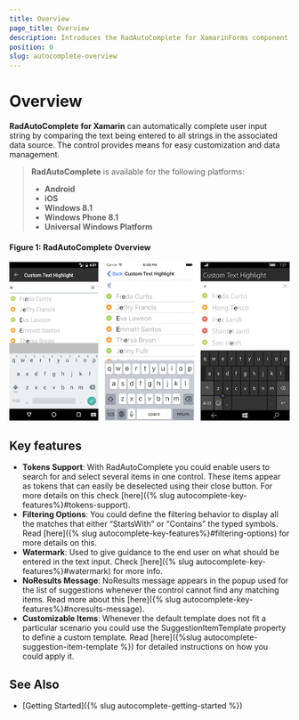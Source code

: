 ```yaml
---
title: Overview
page_title: Overview
description: Introduces the RadAutoComplete for XamarinForms component
position: 0
slug: autocomplete-overview
---
```


# Overview #

**RadAutoComplete for Xamarin** can automatically complete user input string by comparing the text being entered to all strings in the associated data source. The control provides means for easy customization and data management.

> **RadAutoComplete** is available for the following platforms:
> 
> - **Android**
> - **iOS**
> - **Windows 8.1**
> - **Windows Phone 8.1**
> - **Universal Windows Platform**

#### Figure 1: RadAutoComplete Overview

![AutoComplete Overview](images/autocomplete-overview.png "AutoComplete Overview")

## Key features

* **Tokens Support**: With RadAutoComplete you could enable users to search for and select several items in one control. These items appear as tokens that can easily be deselected using their close button. For more details on this check [here]({% slug autocomplete-key-features%}#tokens-support).
* **Filtering Options**:  You could define the filtering behavior to display all the matches that either “StartsWith” or “Contains” the typed symbols. Read [here]({% slug autocomplete-key-features%}#filtering-options) for more details on this.
* **Watermark**: Used to give guidance to the end user on what should be entered in the text input. Check [here]({% slug autocomplete-key-features%}#watermark) for more info.
* **NoResults Message**: NoResults message appears in the popup used for the list of suggestions whenever the control cannot find any matching items. Read more about this [here]({% slug autocomplete-key-features%}#noresults-message).
* **Customizable Items**: Whenever the default template does not fit a particular scenario you could use the SuggestionItemTemplate property to define a custom template. Read [here]({%slug autocomplete-suggestion-item-template %}) for detailed instructions on how you could apply it.

## See Also

- [Getting Started]({% slug autocomplete-getting-started %})

